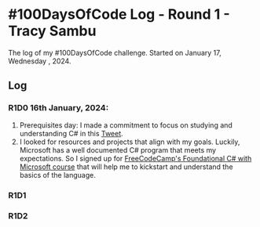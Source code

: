 # #100DaysOfCode Log - Round 1 - Tracy Sambu

The log of my #100DaysOfCode challenge. Started on January 17, Wednesday , 2024.

## Log
### R1D0 16th January, 2024:
1. Prerequisites day: I made a commitment to focus on studying and understanding C# in this [Tweet](https://x.com/sambu_tracy/status/1747338912908116023?s=20).
2. I looked for resources and projects that align with my goals. Luckily, Microsoft has a well documented C# program that meets my expectations. So I signed up for [FreeCodeCamp's Foundational C# with Microsoft course](https://www.freecodecamp.org/learn/foundational-c-sharp-with-microsoft) that will help me to kickstart and understand the basics of the language.


### R1D1 

### R1D2
